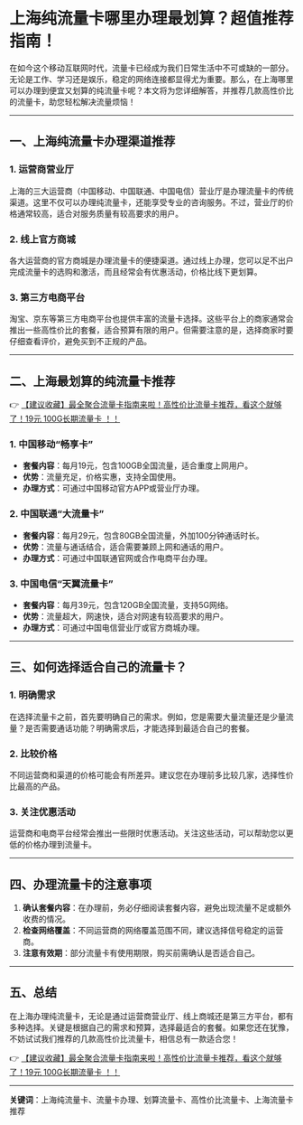 # 上海纯流量卡哪里办理最划算？超值推荐指南！

在如今这个移动互联网时代，流量卡已经成为我们日常生活中不可或缺的一部分。无论是工作、学习还是娱乐，稳定的网络连接都显得尤为重要。那么，在上海哪里可以办理到便宜又划算的纯流量卡呢？本文将为您详细解答，并推荐几款高性价比的流量卡，助您轻松解决流量烦恼！

---

## 一、上海纯流量卡办理渠道推荐

### 1. **运营商营业厅**
上海的三大运营商（中国移动、中国联通、中国电信）营业厅是办理流量卡的传统渠道。这里不仅可以办理纯流量卡，还能享受专业的咨询服务。不过，营业厅的价格通常较高，适合对服务质量有较高要求的用户。

### 2. **线上官方商城**
各大运营商的官方商城是办理流量卡的便捷渠道。通过线上办理，您可以足不出户完成流量卡的选购和激活，而且经常会有优惠活动，价格比线下更划算。

### 3. **第三方电商平台**
淘宝、京东等第三方电商平台也提供丰富的流量卡选择。这些平台上的商家通常会推出一些高性价比的套餐，适合预算有限的用户。但需要注意的是，选择商家时要仔细查看评价，避免买到不正规的产品。

---

## 二、上海最划算的纯流量卡推荐

👉 [【建议收藏】最全聚合流量卡指南来啦！高性价比流量卡推荐，看这个就够了！19元 100G长期流量卡 ！！](https://bit.ly/Liuliangka)

### 1. **中国移动“畅享卡”**
- **套餐内容**：每月19元，包含100GB全国流量，适合重度上网用户。
- **优势**：流量充足，价格实惠，支持全国使用。
- **办理方式**：可通过中国移动官方APP或营业厅办理。

### 2. **中国联通“大流量卡”**
- **套餐内容**：每月29元，包含80GB全国流量，外加100分钟通话时长。
- **优势**：流量与通话结合，适合需要兼顾上网和通话的用户。
- **办理方式**：可通过中国联通官网或合作电商平台办理。

### 3. **中国电信“天翼流量卡”**
- **套餐内容**：每月39元，包含120GB全国流量，支持5G网络。
- **优势**：流量超大，网速快，适合对网速有较高要求的用户。
- **办理方式**：可通过中国电信营业厅或官方商城办理。

---

## 三、如何选择适合自己的流量卡？

### 1. **明确需求**
在选择流量卡之前，首先要明确自己的需求。例如，您是需要大量流量还是少量流量？是否需要通话功能？明确需求后，才能选择到最适合自己的套餐。

### 2. **比较价格**
不同运营商和渠道的价格可能会有所差异。建议您在办理前多比较几家，选择性价比最高的产品。

### 3. **关注优惠活动**
运营商和电商平台经常会推出一些限时优惠活动。关注这些活动，可以帮助您以更低的价格办理到流量卡。

---

## 四、办理流量卡的注意事项

1. **确认套餐内容**：在办理前，务必仔细阅读套餐内容，避免出现流量不足或额外收费的情况。
2. **检查网络覆盖**：不同运营商的网络覆盖范围不同，建议选择信号稳定的运营商。
3. **注意有效期**：部分流量卡有使用期限，购买前需确认是否适合自己。

---

## 五、总结

在上海办理纯流量卡，无论是通过运营商营业厅、线上商城还是第三方平台，都有多种选择。关键是根据自己的需求和预算，选择最适合的套餐。如果您还在犹豫，不妨试试我们推荐的几款高性价比流量卡，相信总有一款适合您！

👉 [【建议收藏】最全聚合流量卡指南来啦！高性价比流量卡推荐，看这个就够了！19元 100G长期流量卡 ！！](https://bit.ly/Liuliangka)

---

**关键词**：上海纯流量卡、流量卡办理、划算流量卡、高性价比流量卡、上海流量卡推荐